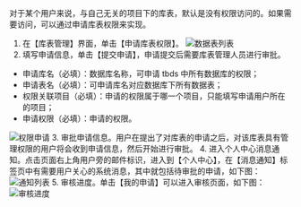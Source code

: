 对于某个用户来说，与自己无关的项目下的库表，默认是没有权限访问的。如果需要访问，可以通过申请库表权限来实现。 
1. 在【库表管理】界面，单击【申请库表权限】。
![数据表列表](http://imgcache.tce.fsphere.cn/image/mc.qcloudimg.com/static/img/a46530bf4eabe3e056d7dcd1c6d9b974/image.png)
2. 填写申请信息，单击【提交申请】，申请提交后需要库表管理人员进行审批。
- 申请库名（必填）：数据库名称，可申请 tbds 中所有数据库的权限；
- 申请表名（必填）：可申请库名对应数据库下所有数据表；
- 权限关联项目（必填）：申请的权限属于哪一个项目，只能填写申请用户所在的项目；
- 申请权限（必填）：申请的权限。

![权限申请](http://imgcache.tce.fsphere.cn/image/mc.qcloudimg.com/static/img/556a7b81f0e2319f61da0d1623d123d7/image.png)
3. 审批申请信息。用户在提出了对库表的申请之后，对该库表具有管理权限的用户将会收到申请信息，然后开始进行审批。
4. 进入个人中心消息通知。点击页面右上角用户旁的邮件标识，进入到【个人中心】，在【消息通知】标签页中有需要用户关心的系统消息，其中就包括待审批的申请，如下图：
![通知列表](http://imgcache.tce.fsphere.cn/image/mc.qcloudimg.com/static/img/9176a9150352e88f6d9f67a5451a5fd4/image.png)
5. 审核进度。单击【我的申请】可以进入审核页面，如下图：
![审核进度](http://imgcache.tce.fsphere.cn/image/mc.qcloudimg.com/static/img/75289abfe0f84b5cf62105d872bb479f/image.png)